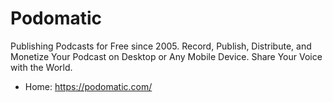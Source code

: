 # Podomatic
Publishing Podcasts for Free since 2005. Record, Publish, Distribute, and Monetize Your Podcast on Desktop or Any Mobile Device. Share Your Voice with the World.

* Home: https://podomatic.com/
